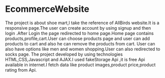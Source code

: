 # EcommerceWebsite
The project is about shoe mart,I take the reference of AllBirds website.It is a responsive page.The user can create account by using signup and then login .After Login the page redirected to home page.Home page contains products,profile,cart.User can choose products page and user can add products to cart and also he can remove the products from cart.
User can also have options like men and women shopping.User can also redirected to socks page.
The project developed by using technologies HTML,CSS,Javascript and AJAX.I used fakeStorage Api ,it is free Api available in internet.I fetch data like product images,product price,product rating from Api. 
